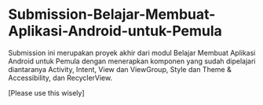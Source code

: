 # Submission-Belajar-Membuat-Aplikasi-Android-untuk-Pemula
Submission ini merupakan proyek akhir dari modul Belajar Membuat Aplikasi Android untuk Pemula dengan menerapkan komponen yang sudah dipelajari diantaranya Activity, Intent, View dan ViewGroup, Style dan Theme & Accessibility, dan RecyclerView.

[Please use this wisely]
